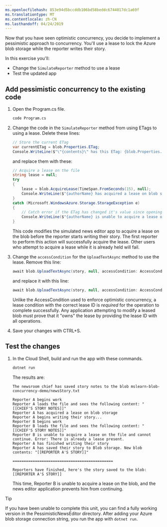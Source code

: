 ```yaml
---
ms.openlocfilehash: 853e94d5bccddb106bd58beddc6744017dc1a69f
ms.translationtype: MT
ms.contentlocale: zh-CN
ms.lasthandoff: 04/24/2019
---
```

Now that you have seen optimistic concurrency, you decide to implement a pessimistic approach to concurrency. You'll use a lease to lock the Azure blob storage while the reporter writes their story. 

In this exercise you'll:

- Change the `SimulateReporter` method to use a lease
- Test the updated app

## <a name="add-pessimistic-concurrency-to-the-existing-code"></a>Add pessimistic concurrency to the existing code

1. Open the Program.cs file.

    ```bash
    code Program.cs
    ```

1. Change the code in the `SimulateReporter` method from using ETags to using a lease. Delete these lines:

    ```csharp
    // Store the current ETag
    var currentETag = blob.Properties.ETag;
    Console.WriteLine($"\"{contents}\" has this ETag: {blob.Properties.ETag}");
    ```

    and replace them with these:

    ```csharp
    // Acquire a lease on the file
    string lease = null;
    try 
    {
        lease = blob.AcquireLease(TimeSpan.FromSeconds(15), null);
        Console.WriteLine($"{authorName} has acquired a lease on blob storage");
    }
    catch (Microsoft.WindowsAzure.Storage.StorageException e) 
    {
        // Catch error if the ETag has changed it's value since opening the file
        Console.WriteLine($"{authorName} is unable to acquire a lease on the file and cannot continue. Error: {e.Message}");
    }
    ```

    This code modifies the simulated news editor app to acquire a lease on the blob before the reporter starts writing their story. The first reporter to perform this action will successfully acquire the lease. Other users who attempt to acquire a lease while it is already held will fail.

1. Change the `accessCondition` for the `UploadTextAsync` method to use the lease. Remove this line:

    ```csharp
    await blob.UploadTextAsync(story, null, accessCondition: AccessCondition.GenerateIfMatchCondition(currentETag), null, null);
    ```

    and replace it with this line:

    ```csharp
    await blob.UploadTextAsync(story, null, accessCondition: AccessCondition.GenerateLeaseCondition(lease), null, null);
    ```

    Unlike the AccessCondition used to enforce optimistic concurrency, a lease condition with the correct lease ID is *required* for the operation to complete successfully. Any application attempting to modify a leased blob must prove that it "owns" the lease by providing the lease ID with all operations.

1. Save your changes with CTRL+S.

## <a name="test-the-changes"></a>Test the changes

1. In the Cloud Shell, build and run the app with these commands.

    ```bash
    dotnet run
    ```

    The results are:

    ```console
    The newsroom chief has saved story notes to the blob mslearn-blob-concurrency-demo/newsStory.txt

    Reporter A begins work
    Reporter A loads the file and sees the following content: "[[CHIEF'S STORY NOTES]]"
    Reporter A has acquired a lease on blob storage
    Reporter A begins writing their story...
    Reporter B begins work
    Reporter B loads the file and sees the following content: "[[CHIEF'S STORY NOTES]]"
    Reporter B is unable to acquire a lease on the file and cannot continue. Error: There is already a lease present.
    Reporter A has finished writing their story
    Reporter A has saved their story to Blob storage. New blob contents: "[[REPORTER A'S STORY]]"

    =============================================

    Reporters have finished, here's the story saved to the blob:
    [[REPORTER A'S STORY]]
    ```

    This time, Reporter B is unable to acquire a lease on the blob, and the news editor application prevents him from continuing.

> [!TIP]
> If you have been unable to complete this unit, you can find a fully working version in the PessimisticNewsEditor directory. After adding your Azure blob storage connection string, you run the app with `dotnet run`.